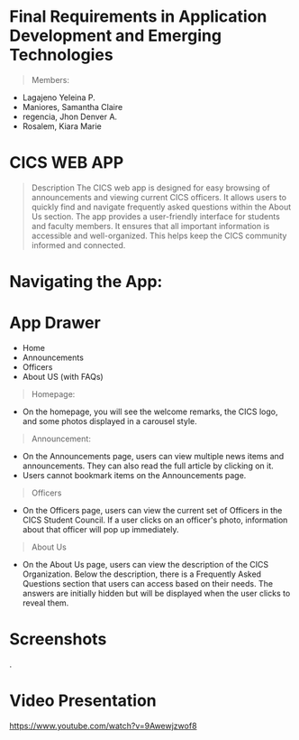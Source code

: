 # Final Requirements in Application Development and Emerging Technologies

> Members:
 - Lagajeno Yeleina P.
 - Maniores, Samantha Claire
 - regencia, Jhon Denver A.
 - Rosalem, Kiara Marie


# CICS WEB APP
> Description
The CICS web app is designed for easy browsing of announcements and viewing current CICS officers. 
It allows users to quickly find and navigate frequently asked questions within the About Us section. 
The app provides a user-friendly interface for students and faculty members. It ensures that all important information is accessible and well-organized.
This helps keep the CICS community informed and connected.

# Navigating the App:
# App Drawer
 - Home
 - Announcements
 - Officers
 - About US (with FAQs)
 
> Homepage:
 - On the homepage, you will see the welcome remarks, the CICS logo, and some photos displayed in a carousel style.

> Announcement:
 - On the Announcements page, users can view multiple news items and announcements. They can also read the full article by clicking on it.
 - Users cannot bookmark items on the Announcements page.

> Officers
 - On the Officers page, users can view the current set of Officers in the CICS Student Council.
   If a user clicks on an officer's photo, information about that officer will pop up immediately.

> About Us
 - On the About Us page, users can view the description of the CICS Organization. Below the description, there is a Frequently Asked Questions section that users can access based on their needs.
   The answers are initially hidden but will be displayed when the user clicks to reveal them.

# Screenshots
.


# Video Presentation
https://www.youtube.com/watch?v=9Awewjzwof8






 

